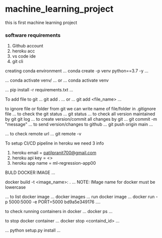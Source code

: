# machine_learning_project
this is first machine learning project

### software requirements
1. Github account
2. heroku acc
3. vs code ide
4. git cli


creating conda environment
...
conda create -p venv python==3.7 -y 
...

...
conda activate venv/
...
or
...
conda activate venv

...
pip install -r requirements.txt
...

To add file to git
...
git add .
...
or
...
git add <file_name>
...

to ignore file or folder from git we can write name of file/folder in .gitignore file
...
to check the git status
...
git status
...
to check all version maintained by git 
git log
...
to create version/commit all changes by git
...
git commit -m "message"
...
to send version/changes to github
...
git push origin main
...

...
to check remote url
...
git remote -v


To setup CI/CD pipeline in heroku we need 3 info
1. heroku email = patilpranit700@gmail.com
2. heroku api key = <>
3. heroku app name = ml-regression-app00


BULD DOCKER IMAGE
...

docker build -t <image_name>:<tagname> .
...
NOTE: IMage name for docker must be lowercase

...
to list docker image
...
docker images
...
run docker image
...
docker run -p 5000:5000 -e PORT=5000 bd9a5e349176
....

to check running containers in docker
...
docker ps
...

to stop docker container
...
docker stop <containd_id>
...

...
python setup.py install
...